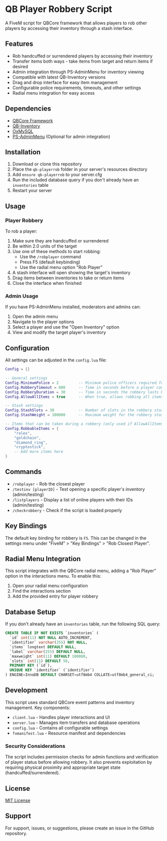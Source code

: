# QB Player Robbery Script

A FiveM script for QBCore framework that allows players to rob other players by accessing their inventory through a stash interface.

## Features

- Rob handcuffed or surrendered players by accessing their inventory
- Transfer items both ways - take items from target and return items if desired
- Admin integration through PS-AdminMenu for inventory viewing
- Compatible with latest QB-Inventory versions
- Drag and drop interface for easy item management
- Configurable police requirements, timeouts, and other settings
- Radial menu integration for easy access

## Dependencies

- [QBCore Framework](https://github.com/qbcore-framework/qb-core)
- [QB-Inventory](https://github.com/qbcore-framework/qb-inventory)
- [OxMySQL](https://github.com/overextended/oxmysql)
- [PS-AdminMenu](https://github.com/Project-Sloth/ps-adminmenu) (Optional for admin integration)

## Installation

1. Download or clone this repository
2. Place the `qb-playerrob` folder in your server's resources directory
3. Add `ensure qb-playerrob` to your server.cfg
4. Run the included database query if you don't already have an `inventories` table
5. Restart your server

## Usage

### Player Robbery

To rob a player:
1. Make sure they are handcuffed or surrendered
2. Be within 2.0 units of the target
3. Use one of these methods to start robbing:
   - Use the `/robplayer` command
   - Press F5 (default keybinding)
   - Use the radial menu option "Rob Player"
4. A stash interface will open showing the target's inventory
5. Drag items between inventories to take or return items
6. Close the interface when finished

### Admin Usage

If you have PS-AdminMenu installed, moderators and admins can:
1. Open the admin menu
2. Navigate to the player options
3. Select a player and use the "Open Inventory" option
4. View and modify the target player's inventory

## Configuration

All settings can be adjusted in the `config.lua` file:

```lua
Config = {}

-- General settings
Config.MinimumPolice = 2         -- Minimum police officers required for robbery
Config.RobberyTimeout = 600      -- Time in seconds before a player can be robbed again (10 minutes)
Config.RobberyDuration = 30      -- Time in seconds the robbery lasts before auto-completing
Config.AllowAllItems = true      -- When true, allows robbing all items; when false, restricts to RobbableItems list

-- Stash settings
Config.StashSlots = 30           -- Number of slots in the robbery stash
Config.StashWeight = 100000      -- Maximum weight for the robbery stash (set high to avoid restrictions)

-- Items that can be taken during a robbery (only used if AllowAllItems = false)
Config.RobbableItems = {
    "rolex",
    "goldchain",
    "diamond_ring",
    "cryptostick",
    -- Add more items here
}
```

## Commands

- `/robplayer` - Rob the closest player
- `/testinv [playerID]` - Test opening a specific player's inventory (admin/testing)
- `/listplayers` - Display a list of online players with their IDs (admin/testing)
- `/checkrobbery` - Check if the script is loaded properly

## Key Bindings

The default key binding for robbery is `F5`. This can be changed in the settings menu under "FiveM" > "Key Bindings" > "Rob Closest Player".

## Radial Menu Integration

This script integrates with the QBCore radial menu, adding a "Rob Player" option in the interactions menu. To enable this:

1. Open your radial menu configuration
2. Find the interactions section
3. Add the provided entry for player robbery

## Database Setup

If you don't already have an `inventories` table, run the following SQL query:

```sql
CREATE TABLE IF NOT EXISTS `inventories` (
  `id` int(11) NOT NULL AUTO_INCREMENT,
  `identifier` varchar(255) NOT NULL,
  `items` longtext DEFAULT NULL,
  `label` varchar(255) DEFAULT NULL,
  `maxweight` int(11) DEFAULT 100000,
  `slots` int(11) DEFAULT 50,
  PRIMARY KEY (`id`),
  UNIQUE KEY `identifier` (`identifier`)
) ENGINE=InnoDB DEFAULT CHARSET=utf8mb4 COLLATE=utf8mb4_general_ci;
```

## Development

This script uses standard QBCore event patterns and inventory management. Key components:

- `client.lua` - Handles player interactions and UI
- `server.lua` - Manages item transfers and database operations
- `config.lua` - Contains all configurable settings
- `fxmanifest.lua` - Resource manifest and dependencies

### Security Considerations

The script includes permission checks for admin functions and verification of player status before allowing robbery. It also prevents exploitation by requiring physical proximity and appropriate target state (handcuffed/surrendered).

## License

[MIT License](https://opensource.org/licenses/MIT)

## Support

For support, issues, or suggestions, please create an issue in the GitHub repository.